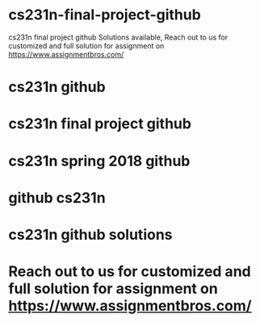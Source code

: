 # cs231n-final-project-github
cs231n final project github Solutions available, Reach out to us for customized and full solution for assignment on  https://www.assignmentbros.com/

# cs231n github
# cs231n final project github
# cs231n spring 2018 github
# github cs231n
# cs231n github solutions


# Reach out to us for customized and full solution for assignment on  https://www.assignmentbros.com/
